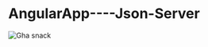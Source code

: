 # AngularApp----Json-Server
![Gha snack](https://github.com/GHAZI-ALANZI/Angular-with-Json-Server/assets/105205339/a079842f-0a8b-4061-a2fa-16cefe8b0e89)
